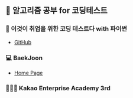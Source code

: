 ## 🍄 알고리즘 공부 for 코딩테스트

### 📗 이것이 취업을 위한 코딩 테스트다 with 파이썬
- [GitHub](https://github.com/ndb796/python-for-coding-test)

### 💻 BaekJoon
- [Home Page](https://www.acmicpc.net/)

### 👩🏻‍🎓 Kakao Enterprise Academy 3rd
